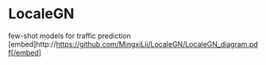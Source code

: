 # LocaleGN
few-shot models for traffic prediction
[embed]http://https://github.com/MingxiLii/LocaleGN/LocaleGN_diagram.pdf[/embed]
